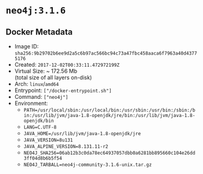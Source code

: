 # `neo4j:3.1.6`

## Docker Metadata

- Image ID: `sha256:9b29702b6ee9d2a5c6b97ac566bc94c73a47fbc458aaca6f7963a40d43775176`
- Created: `2017-12-02T00:33:11.472972199Z`
- Virtual Size: ~ 172.56 Mb  
  (total size of all layers on-disk)
- Arch: `linux`/`amd64`
- Entrypoint: `["/docker-entrypoint.sh"]`
- Command: `["neo4j"]`
- Environment:
  - `PATH=/usr/local/sbin:/usr/local/bin:/usr/sbin:/usr/bin:/sbin:/bin:/usr/lib/jvm/java-1.8-openjdk/jre/bin:/usr/lib/jvm/java-1.8-openjdk/bin`
  - `LANG=C.UTF-8`
  - `JAVA_HOME=/usr/lib/jvm/java-1.8-openjdk/jre`
  - `JAVA_VERSION=8u131`
  - `JAVA_ALPINE_VERSION=8.131.11-r2`
  - `NEO4J_SHA256=06ab12b3c0da78ec64937057dbb0a6281bb895660c104e26dd3ff04d8b6b5f54`
  - `NEO4J_TARBALL=neo4j-community-3.1.6-unix.tar.gz`
